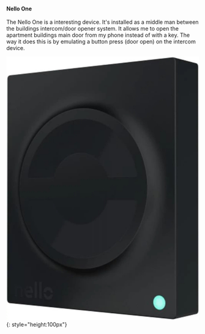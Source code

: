 #### Nello One
The Nello One is a interesting device. It's installed as a middle man between the buildings intercom/door opener system. It allows me to open the apartment buildings main door from my phone instead of with a key. The way it does this is by emulating a button press (door open) on the intercom device.

![Nello One](images/nello_one.jpg){: style="height:100px"}